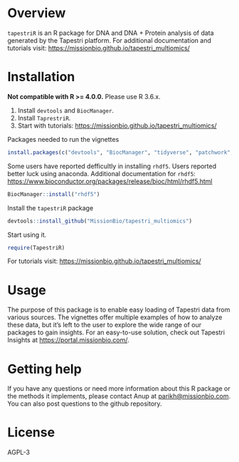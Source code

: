 # Overview
`tapestriR` is an R package for DNA and DNA + Protein analysis of data generated by the Tapestri platform.
For additional documentation and tutorials visit: https://missionbio.github.io/tapestri_multiomics/

# Installation

**Not compatible with R >= 4.0.0.** Please use R 3.6.x. 

1) Install `devtools` and `BiocManager`.
2) Install `TaprestriR`. 
3) Start with tutorials: https://missionbio.github.io/tapestri_multiomics/


Packages needed to run the vignettes
```r
install.packages(c("devtools", "BiocManager", "tidyverse", "patchwork", "factoextra",  "NbClust", "uwot"))
```

Some users have reported defficultly in installing `rhdf5`. Users reported better luck using anaconda. Additional documentation for `rhdf5`: https://www.bioconductor.org/packages/release/bioc/html/rhdf5.html
```r
BiocManager::install("rhdf5")
```
Install the `tapestriR` package
```r
devtools::install_github("MissionBio/tapestri_multiomics")
```
Start using it. 
```r
require(TapestriR)
```
For tutorials visit: https://missionbio.github.io/tapestri_multiomics/

# Usage
The purpose of this package is to enable easy loading of Tapestri data from various sources. The vignettes offer multiple examples of how to analyze these data, but it’s left to the user to explore the wide range of our packages to gain insights. For an easy-to-use solution, check out Tapestri Insights at https://portal.missionbio.com/. 

# Getting help
If you have any questions or need more information about this R package or the methods it implements, please contact Anup at parikh@missionbio.com. You can also post questions to the github repository. 

# License
AGPL-3
